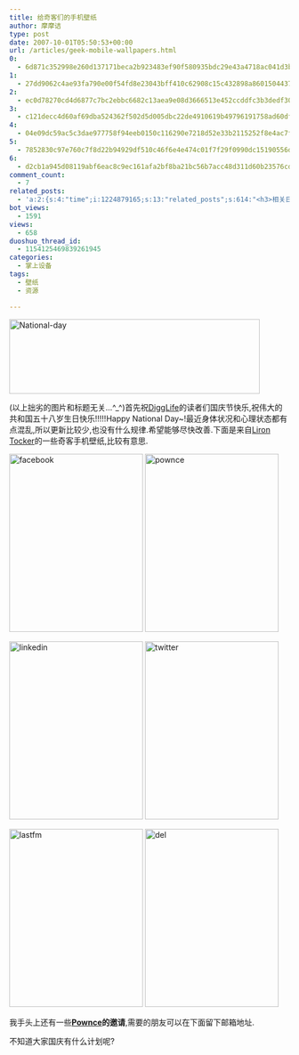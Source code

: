 ```yaml
---
title: 给奇客们的手机壁纸
author: 摩摩诘
type: post
date: 2007-10-01T05:50:53+00:00
url: /articles/geek-mobile-wallpapers.html
0:
  - 6d871c352998e260d137171beca2b923483ef90f580935bdc29e43a4718ac041d3bcaa1bc7759e1d1bdcae966d3407a1
1:
  - 27dd9062c4ae93fa790e00f54fd8e23043bff410c62908c15c432898a8601504437aa152e5b780b030e362eed3c81fc0
2:
  - ec0d78270cd4d6877c7bc2ebbc6682c13aea9e08d3666513e452ccddfc3b3dedf301b7b9a7b2ea93c20960dfebd16c0f
3:
  - c121decc4d60af69dba524362f502d5d005dbc22de4910619b49796191758ad60df8e340c0edc0565452f61a55f4fdde
4:
  - 04e09dc59ac5c3dae977758f94eeb0150c116290e7218d52e33b2115252f8e4ac7fdb3e6cee2ccc94d27079856cda0ca
5:
  - 7852830c97e760c7f8d22b94929df510c46f6e4e474c01f7f29f0990dc15190556d8ef040aa2c43382929bebb24e58bd
6:
  - d2cb1a945d08119abf6eac8c9ec161afa2bf8ba21bc56b7acc48d311d60b23576cd64f6979e908f5417c5729d681db08
comment_count:
  - 7
related_posts:
  - 'a:2:{s:4:"time";i:1224879165;s:13:"related_posts";s:614:"<h3>相关日志</h3><ul class="related_post"><li><a href="http://www.digglife.cn/articles/free-nature-wallpapers.html" title="免费的高清晰自然风景类壁纸下载">免费的高清晰自然风景类壁纸下载</a></li><li><a href="http://www.digglife.cn/articles/4-windows-wallpaper-tricks.html" title="桌面美化:4个Windows壁纸相关技巧">桌面美化:4个Windows壁纸相关技巧</a></li><li><a href="http://www.digglife.cn/articles/13-high-resolution-wallpaper-download-sites.html" title="13个专业级高清壁纸免费下载网站">13个专业级高清壁纸免费下载网站</a></li></ul>";}'
bot_views:
  - 1591
views:
  - 658
duoshuo_thread_id:
  - 1154125469839261945
categories:
  - 掌上设备
tags:
  - 壁纸
  - 资源

---
```

[<img id="id" height="134" alt="National-day" src="https://www.digglife.net/wp-content/uploads/3/379/2007/10/national-day-thumb.png" width="450" />][1] 

(以上拙劣的图片和标题无关&#8230;^_^)首先祝<a title="订阅DiggLife" href="http://feed.digglife.cn" target="_blank">DiggLife</a>的读者们国庆节快乐,祝伟大的共和国五十八岁生日快乐!!!!!Happy National Day~!最近身体状况和心理状态都有点混乱,所以更新比较少,也没有什么规律.希望能够尽快改善.下面是来自<a title="Liron Tocker" href="http://www.liron.de/blog/?p=478" target="_blank">Liron Tocker</a>的一些奇客手机壁纸,比较有意思.

<!--more-->

[<img id="id" height="320" alt="facebook" src="https://www.digglife.net/wp-content/uploads/3/379/2007/10/facebook-thumb.jpg" width="240" />][2] [<img id="id" height="320" alt="pownce" src="http://digglife.qiniudn.com/wp-content/uploads/3/379/2007/10/pownce-thumb.jpg" width="240" />][3] 

[<img id="id" height="320" alt="linkedin" src="https://www.digglife.net/wp-content/uploads/3/379/2007/10/linkedin-thumb.jpg" width="240" />][4] [<img id="id" height="320" alt="twitter" src="http://digglife.qiniudn.com/wp-content/uploads/3/379/2007/10/twitter-thumb.jpg" width="240" />][5] 

[<img id="id" height="320" alt="lastfm" src="https://www.digglife.net/wp-content/uploads/3/379/2007/10/lastfm-thumb.jpg" width="240" />][6] [<img id="id" height="320" alt="del" src="http://digglife.qiniudn.com/wp-content/uploads/3/379/2007/10/del-thumb.jpg" width="240" />][7] 

我手头上还有一些<a title="Pownce" href="http://www.pownce.com" target="_blank"><strong>Pownce</strong></a>**的邀请**,需要的朋友可以在下面留下邮箱地址.

不知道大家国庆有什么计划呢?

 [1]: https://www.digglife.net/wp-content/uploads/3/379/2007/10/national-day.png
 [2]: https://www.digglife.net/wp-content/uploads/3/379/2007/10/facebook.jpg
 [3]: https://www.digglife.net/wp-content/uploads/3/379/2007/10/pownce.jpg
 [4]: https://www.digglife.net/wp-content/uploads/3/379/2007/10/linkedin.jpg
 [5]: https://www.digglife.net/wp-content/uploads/3/379/2007/10/twitter.jpg
 [6]: https://www.digglife.net/wp-content/uploads/3/379/2007/10/lastfm.jpg
 [7]: https://www.digglife.net/wp-content/uploads/3/379/2007/10/del.jpg
